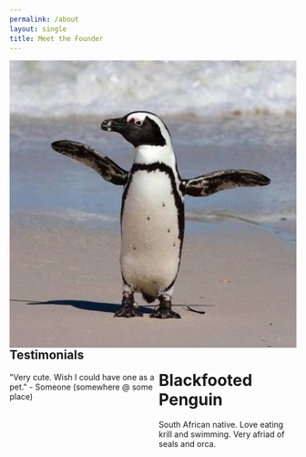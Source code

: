 ```yaml
---
permalink: /about
layout: single
title: Meet the Founder
---
```


<head>
  <style>
    {
      box-sizing: border-box;
    }
    /* Set additional styling options for the columns*/
    .column_right {
      float: right;
      width: 48%;
    }

    .column_left {
      float: left;
      width: 48%;
    }

    .row:after {
      content: "";
      display: table;
      clear: both;
    }
  </style>
</head>

<body>
    <div class="row">
        <div class="column_left">
          <img style="float: left;" src="/assets/images/penguin.jpg">
        </div>
        <div class="column_right">
            <h1>Blackfooted Penguin</h1>
            <p>South African native. Love eating krill and swimming. Very afriad of seals and orca.</p>
        </div>
    </div>
 </body>

## Testimonials

"Very cute. Wish I could have one as a pet." - Someone (somewhere @ some place)